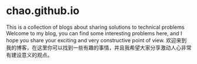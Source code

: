 # chao.github.io
This is a collection of blogs about sharing solutions to technical problems
Welcome to my blog, you can find some interesting problems here, and I hope you share your exciting and very constructive point of view.
欢迎来到我的博客，在这里你可以找到一些有趣的事情，并且我希望大家分享激动人心非常有建设意义的观点。
